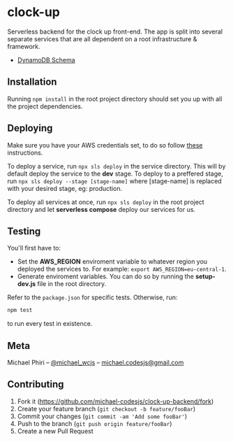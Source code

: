 # **clock-up**
Serverless backend for the clock up front-end. The app is split into several separate services that are all dependent on a root infrastructure & framework.

* [DynamoDB Schema](https://docs.google.com/spreadsheets/d/1EYoTWwzbV6BqmQ7m5NTOcZJNXM3eSF4EHg3DeTIVX9k/edit?usp=sharing)

## **Installation**
Running `npm install` in the root project directory should set you up with all the project dependencies.

## **Deploying**

Make sure you have your AWS credentials set, to do so follow [these](https://docs.aws.amazon.com/sdk-for-javascript/v2/developer-guide/loading-node-credentials-shared.html) instructions.

To deploy a service, run `npx sls deploy` in the service directory. This will by default deploy the service to the **dev** stage. To deploy to a preffered stage, run `npx sls deploy --stage [stage-name]` where [stage-name] is replaced with your desired stage, eg: production.

To deploy all services at once, run `npx sls deploy` in the root project directory and let **serverless compose** deploy our services for us.

## **Testing**

You'll first have to:
- Set the **AWS_REGION** enviroment variable to whatever region you deployed the services to. For example: `export AWS_REGION=eu-central-1`.
- Generate enviroment variables. You can do so by running the **setup-dev.js** file in the root directory.


Refer to the `package.json` for specific tests. Otherwise, run:
```sh
npm test
```
to run every test in existence.

## **Meta**

Michael Phiri – [@michael_wcjs](https://twitter.com/michael_wcjs) – michael.codesjs@gmail.com

## **Contributing**

1. Fork it (<https://github.com/michael-codesjs/clock-up-backend/fork>)
2. Create your feature branch (`git checkout -b feature/fooBar`)
3. Commit your changes (`git commit -am 'Add some fooBar'`)
4. Push to the branch (`git push origin feature/fooBar`)
5. Create a new Pull Request
